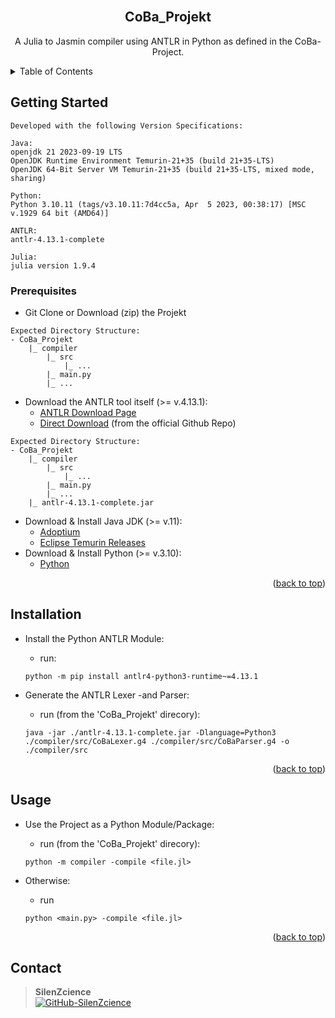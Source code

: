 <div id="top"></div>

<br/>
<div align="center">
<h2 align="center">CoBa_Projekt</h2>
   <p align="center">
      A Julia to Jasmin compiler using ANTLR in Python as defined in the CoBa-Project.
   </p>
</div>

<details>
   <summary>Table of Contents</summary>
   <ol>
      <li>
         <a href="#getting-started">Getting Started</a>
         <ul>
            <li><a href="#prerequisites">Prerequisites</a></li>
            <li><a href="#installation">Installation</a></li>
         </ul>
      </li>
      <li><a href="#usage">Usage</a></li>
      <li><a href="#contact">Contact</a></li>
   </ol>
</details>

## Getting Started

```console
Developed with the following Version Specifications:

Java:
openjdk 21 2023-09-19 LTS
OpenJDK Runtime Environment Temurin-21+35 (build 21+35-LTS)
OpenJDK 64-Bit Server VM Temurin-21+35 (build 21+35-LTS, mixed mode, sharing)

Python:
Python 3.10.11 (tags/v3.10.11:7d4cc5a, Apr  5 2023, 00:38:17) [MSC v.1929 64 bit (AMD64)]

ANTLR:
antlr-4.13.1-complete

Julia:
julia version 1.9.4
```

### Prerequisites

- Git Clone or Download (zip) the Projekt

```
Expected Directory Structure:
- CoBa_Projekt
    |_ compiler
        |_ src
            |_ ...
        |_ main.py
        |_ ...
```

- Download the ANTLR tool itself (>= v.4.13.1):
    - [ANTLR Download Page](https://www.antlr.org/download.html)
    - [Direct Download](https://github.com/antlr/website-antlr4/raw/gh-pages/download/antlr-4.13.1-complete.jar) (from the official Github Repo)

```
Expected Directory Structure:
- CoBa_Projekt
    |_ compiler
        |_ src
            |_ ...
        |_ main.py
        |_ ...
    |_ antlr-4.13.1-complete.jar
```

- Download & Install Java JDK (>= v.11):
    - [Adoptium](https://adoptium.net/de/)
    - [Eclipse Temurin Releases](https://adoptium.net/de/temurin/releases/)
- Download & Install Python (>= v.3.10):
    - [Python](https://www.python.org/downloads/)

<p align="right">(<a href="#top">back to top</a>)</p>

## Installation

- Install the Python ANTLR Module:
    - run:
    
    ```console
    python -m pip install antlr4-python3-runtime~=4.13.1
    ```

- Generate the ANTLR Lexer -and Parser:
    - run (from the 'CoBa_Projekt' direcory):

    ```console
    java -jar ./antlr-4.13.1-complete.jar -Dlanguage=Python3 ./compiler/src/CoBaLexer.g4 ./compiler/src/CoBaParser.g4 -o ./compiler/src
    ```

<p align="right">(<a href="#top">back to top</a>)</p>

## Usage

- Use the Project as a Python Module/Package:
    - run (from the 'CoBa_Projekt' direcory):

    ```python -m compiler -compile <file.jl>```

- Otherwise:
    - run

    ```python <main.py> -compile <file.jl>```

<p align="right">(<a href="#top">back to top</a>)</p>

## Contact

> **SilenZcience** <br/>
[![GitHub-SilenZcience][GitHub-SilenZcience]](https://github.com/SilenZcience)

[GitHub-SilenZcience]: https://img.shields.io/badge/GitHub-SilenZcience-orange